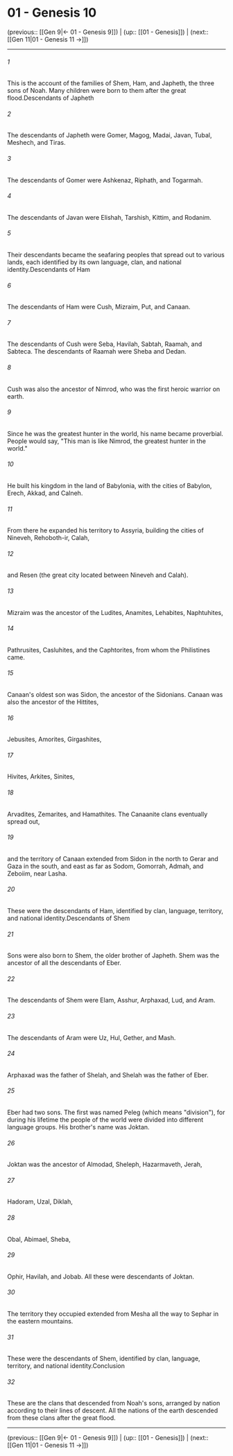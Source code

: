 # 01 - Genesis 10

(previous:: [[Gen 9|← 01 - Genesis 9]]) | (up:: [[01 - Genesis]]) | (next:: [[Gen 11|01 - Genesis 11 →]])

***


###### 1 
This is the account of the families of Shem, Ham, and Japheth, the three sons of Noah. Many children were born to them after the great flood.Descendants of Japheth 

###### 2 
The descendants of Japheth were Gomer, Magog, Madai, Javan, Tubal, Meshech, and Tiras. 

###### 3 
The descendants of Gomer were Ashkenaz, Riphath, and Togarmah. 

###### 4 
The descendants of Javan were Elishah, Tarshish, Kittim, and Rodanim. 

###### 5 
Their descendants became the seafaring peoples that spread out to various lands, each identified by its own language, clan, and national identity.Descendants of Ham 

###### 6 
The descendants of Ham were Cush, Mizraim, Put, and Canaan. 

###### 7 
The descendants of Cush were Seba, Havilah, Sabtah, Raamah, and Sabteca. The descendants of Raamah were Sheba and Dedan. 

###### 8 
Cush was also the ancestor of Nimrod, who was the first heroic warrior on earth. 

###### 9 
Since he was the greatest hunter in the world, his name became proverbial. People would say, "This man is like Nimrod, the greatest hunter in the world." 

###### 10 
He built his kingdom in the land of Babylonia, with the cities of Babylon, Erech, Akkad, and Calneh. 

###### 11 
From there he expanded his territory to Assyria, building the cities of Nineveh, Rehoboth-ir, Calah, 

###### 12 
and Resen (the great city located between Nineveh and Calah). 

###### 13 
Mizraim was the ancestor of the Ludites, Anamites, Lehabites, Naphtuhites, 

###### 14 
Pathrusites, Casluhites, and the Caphtorites, from whom the Philistines came. 

###### 15 
Canaan's oldest son was Sidon, the ancestor of the Sidonians. Canaan was also the ancestor of the Hittites, 

###### 16 
Jebusites, Amorites, Girgashites, 

###### 17 
Hivites, Arkites, Sinites, 

###### 18 
Arvadites, Zemarites, and Hamathites. The Canaanite clans eventually spread out, 

###### 19 
and the territory of Canaan extended from Sidon in the north to Gerar and Gaza in the south, and east as far as Sodom, Gomorrah, Admah, and Zeboiim, near Lasha. 

###### 20 
These were the descendants of Ham, identified by clan, language, territory, and national identity.Descendants of Shem 

###### 21 
Sons were also born to Shem, the older brother of Japheth. Shem was the ancestor of all the descendants of Eber. 

###### 22 
The descendants of Shem were Elam, Asshur, Arphaxad, Lud, and Aram. 

###### 23 
The descendants of Aram were Uz, Hul, Gether, and Mash. 

###### 24 
Arphaxad was the father of Shelah, and Shelah was the father of Eber. 

###### 25 
Eber had two sons. The first was named Peleg (which means "division"), for during his lifetime the people of the world were divided into different language groups. His brother's name was Joktan. 

###### 26 
Joktan was the ancestor of Almodad, Sheleph, Hazarmaveth, Jerah, 

###### 27 
Hadoram, Uzal, Diklah, 

###### 28 
Obal, Abimael, Sheba, 

###### 29 
Ophir, Havilah, and Jobab. All these were descendants of Joktan. 

###### 30 
The territory they occupied extended from Mesha all the way to Sephar in the eastern mountains. 

###### 31 
These were the descendants of Shem, identified by clan, language, territory, and national identity.Conclusion 

###### 32 
These are the clans that descended from Noah's sons, arranged by nation according to their lines of descent. All the nations of the earth descended from these clans after the great flood.

***

(previous:: [[Gen 9|← 01 - Genesis 9]]) | (up:: [[01 - Genesis]]) | (next:: [[Gen 11|01 - Genesis 11 →]])
